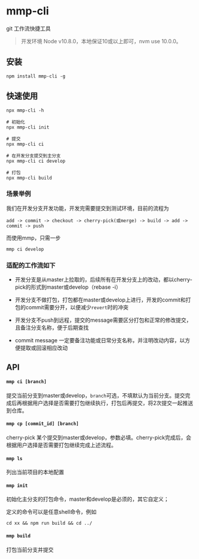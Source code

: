 # mmp-cli
git 工作流快捷工具

> 开发环境 Node v10.8.0，本地保证10或以上即可，nvm use 10.0.0。

## 安装
```shell
npm install mmp-cli -g
```

## 快速使用

```shell
npx mmp-cli -h

# 初始化
npx mmp-cli init

# 提交
npx mmp-cli ci

# 在开发分支提交到主分支
npx mmp-cli ci develop

# 打包
npx mmp-cli build
```

### 场景举例

我们在开发分支开发功能，开发完需要提交到测试环境，目前的流程为
```
add -> commit -> checkout -> cherry-pick(或merge) -> build -> add -> commit -> push
```

而使用mmp，只需一步
```
mmp ci develop
```

### 适配的工作流如下

- 开发分支是从master上拉取的，后续所有在开发分支上的改动，都以cherry-pick的形式到master或develop（rebase -i）

- 开发分支不做打包，打包都在master或develop上进行，开发的commit和打包的commit需要分开，以便减少`revert`时的冲突

- 开发分支不push到远程，提交的message需要区分打包和正常的修改提交，且备注分支名称，便于后期查找

- commit message 一定要备注功能或日常分支名称，并注明改动内容，以方便提取或回滚相应改动

## API

#### `mmp ci [branch]`

提交当前分支到master或develop，`branch`可选，不填默认为当前分支。提交完成后再根据用户选择是否需要打包继续执行，打包后再提交，将2次提交一起推送到仓库。

#### `mmp cp [commit_id] [branch]`

cherry-pick 某个提交到master或develop，参数必填。cherry-pick完成后，会根据用户选择是否需要打包继续完成上述流程。

#### `mmp ls`

列出当前项目的本地配置

#### `mmp init`

初始化主分支的打包命令，master和develop是必须的，其它自定义；

定义的命令可以是任意shell命令，例如
```
cd xx && npm run build && cd ../
```

#### `mmp build`

打包当前分支并提交

